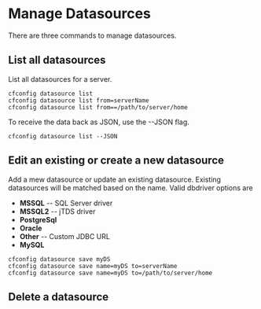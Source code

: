 # Manage Datasources

There are three commands to manage datasources.

## List all datasources

List all datasources for a server.

```
cfconfig datasource list
cfconfig datasource list from=serverName
cfconfig datasource list from==/path/to/server/home
```

To receive the data back as JSON, use the --JSON flag.

```
cfconfig datasource list --JSON
```

## Edit an existing or create a new datasource

Add a mew datasource or update an existing datasource.  Existing datasources will be matched based on the name.
Valid dbdriver options are
- **MSSQL** -- SQL Server driver
- **MSSQL2** -- jTDS driver
- **PostgreSql**
- **Oracle**
- **Other** -- Custom JDBC URL
- **MySQL**

```
cfconfig datasource save myDS
cfconfig datasource save name=myDS to=serverName
cfconfig datasource save name=myDS to=/path/to/server/home
```



## Delete a datasource